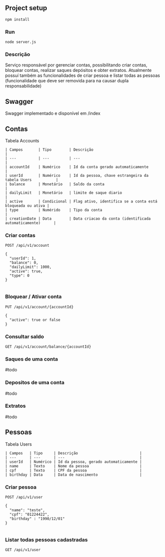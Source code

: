 
## Project setup
```
npm install
```

### Run
```
node server.js
```

### Descrição
Serviço responsável por gerenciar contas, possibilitando criar contas, bloquear contas, realizar saques depósitos e obter extratos. 
Atualmente possuí também as funcionalidades de criar pessoa e listar todas as pessoas (funcionalidade que deve ser removida para na causar dupla responsabilidade)

## Swagger
Swagger implementado e disponível em /index

## Contas

Tabela Accounts

    | Campos       | Tipo        | Descrição                                                 |
    | ---          | ---         | ---                                                       |
    | accountId    | Numérico    | Id da conta gerado automaticamente                        |
    | userId       | Numérico    | Id da pessoa, chave estrangeira da tabela Users           |
    | balance      | Monetário   | Saldo da conta                                            |
    | dailyLimit   | Monetário   | limite de saque diario                                    |
    | active       | Condicional | Flag ativo, identifica se a conta está bloqueada ou ativa |
    | type         | Numérido    | Tipo da conta                                             |
    | creationDate | Data        | Data criacao da conta (identificada automaticamente)      |


### Criar contas
```
POST /api/v1/account

{
  "userId": 1,
  "balance": 0,
  "dailyLimit": 1000,
  "active": true,
  "type": 0
}


```


### Bloquear / Ativar conta
```
PUT /api/v1/account/{accountId}

{
  "active": true or false
}

```


### Consultar saldo
```
GET /api/v1/account/balance/{accountId}

```

### Saques de uma conta
#todo

### Depositos de uma conta
#todo

### Extratos
#todo

## Pessoas

Tabela Users

    | Campos   | Tipo     | Descrição                            |
    | ---      | ---      | ---                                  |
    | userId   | Numérico | Id da pessoa, gerado automaticamente |
    | name     | Texto    | Nome da pessoa                       |
    | cpf      | Texto    | CPF da pessoa                        |
    | birthday | Data     | Data de nascimento                   |


### Criar pessoa
```
POST /api/v1/user

{
  "name": "teste",
  "cpf": "01224422",
  "birthday" : "1990/12/01"
}


```


### Listar todas pessoas cadastradas
```
GET /api/v1/user

```
